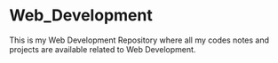 # Web_Development
This is my Web Development Repository where all my codes notes and projects are available related to Web Development.
